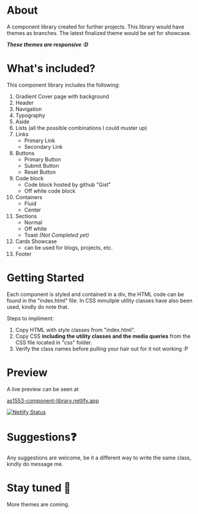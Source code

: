 # About
 A component library created for further projects. This library would have themes as branches. The latest finalized theme would be set for showcase.

 ***These themes are responsive :D***

# What's included?
This component library includes the following:
1. Gradient Cover page with background
2. Header
3. Navigation
4. Typography
5. Aside
6. Lists (all the possible combinations I could muster up)
7. Links
    - Primary Link
    - Secondary Link
8. Buttons
    - Primary Button
    - Submit Button
    - Reset Button
9. Code block
    - Code block hosted by github "Gist"
    - Off white code block
10. Containers
    - Fluid
    - Center 
11. Sections
    - Normal
    - Off white
    - Toast *(Not Completed yet)*
12. Cards Showcase
     - can be used for blogs, projects, etc.
13. Footer

# Getting Started
Each component is styled and contained in a div, the HTML code can be found in the "index.html" file. In CSS mmuliple utility classes have also been used, kindly do note that.

Steps to impliment:
1. Copy HTML with style classes from "index.html".
2. Copy CSS **including the utility classes and the media queries** from the CSS file located in "css" folder.
3. Verify the class names before pulling your hair out for it not working :P

# Preview
A live preview can be seen at 

[as1553-component-library.netlify.app](https://as1553-component-library.netlify.app)

[![Netlify Status](https://api.netlify.com/api/v1/badges/51e2a241-bc66-4fdf-9be9-053d6e99bbd2/deploy-status)](https://app.netlify.com/sites/as1553-component-library/deploys)

# Suggestions❓
Any suggestions are welcome, be it a different way to write the same class, kindly do message me.

# Stay tuned 👀
More themes are coming.